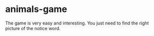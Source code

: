# animals-game
The game is very easy and interesting. You just need to find the right picture of the notice word.
